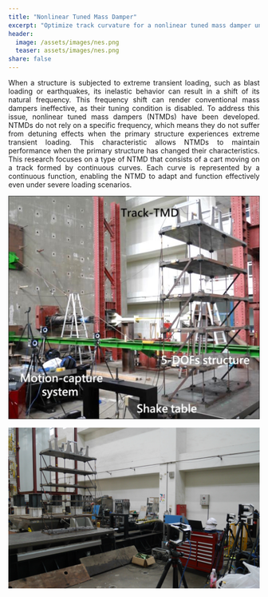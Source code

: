 ```yaml
---
title: "Nonlinear Tuned Mass Damper"
excerpt: "Optimize track curvature for a nonlinear tuned mass damper under extreme loading conditions."
header:
  image: /assets/images/nes.png
  teaser: assets/images/nes.png
share: false
---
```


<p style="text-align: justify;">
When a structure is subjected to extreme transient loading, such as blast loading or earthquakes, its inelastic behavior can result in a shift of its natural frequency. This frequency shift can render conventional mass dampers ineffective, as their tuning condition is disabled. To address this issue, nonlinear tuned mass dampers (NTMDs) have been developed. NTMDs do not rely on a specific frequency, which means they do not suffer from detuning effects when the primary structure experiences extreme transient loading. This characteristic allows NTMDs to maintain performance when the primary structure has changed their characteristics. This research focuses on a type of NTMD that consists of a cart moving on a track formed by continuous curves. Each curve is represented by a continuous function, enabling the NTMD to adapt and function effectively even under severe loading scenarios.
</p>

![Diagram of NTMD](/assets/images/nes_shaking_table_1.png)

![Diagram of NTMD](/assets/images/nes_shaking_table_2.png)